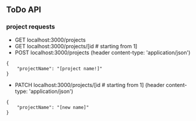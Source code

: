 ## ToDo API

### project requests
- GET localhost:3000/projects
- GET localhost:3000/projects/[id # starting from 1]
- POST localhost:3000/projects (header content-type: 'application/json')
```
{
	"projectName": "[project name!]"
}
```
- PATCH localhost:3000/projects/[id # starting from 1] (header content-type: 'application/json')
```
{
	"projectName": "[new name]"
}
```